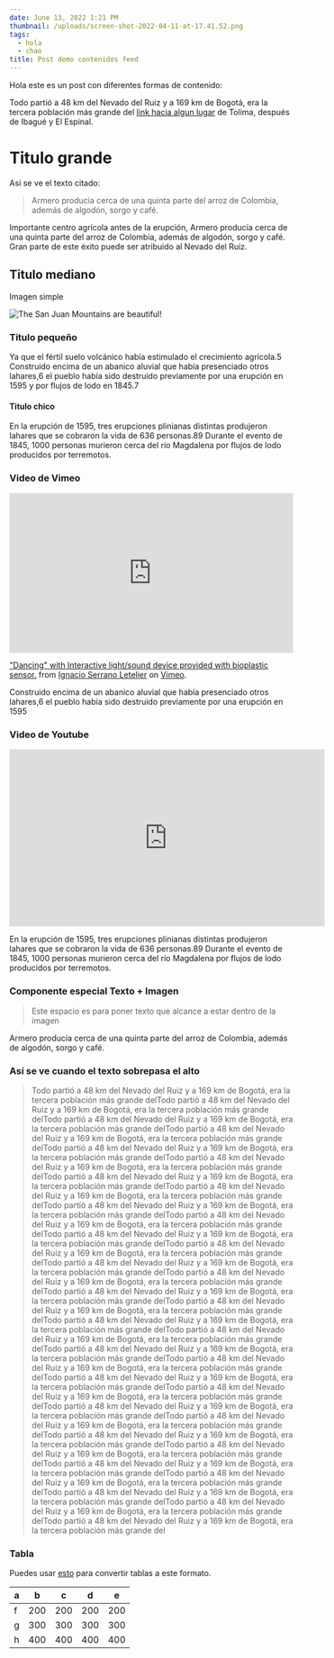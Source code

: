 ```yaml
---
date: June 13, 2022 1:21 PM
thumbnail: /uploads/screen-shot-2022-04-11-at-17.41.52.png
tags:
  - hola
  - chao
title: Post demo contenidos feed
---
```


Hola este es un post con diferentes formas de contenido:

Todo partió a 48 km del Nevado del Ruiz y a 169 km de Bogotá, era la tercera población más grande del [link hacia algun lugar](https://duckduckgo.com) de Tolima, después de Ibagué y El Espinal.

# Titulo grande

Asi se ve el texto citado:

> Armero producía cerca de una quinta parte del arroz de Colombia, además de algodón, sorgo y café.

Importante centro agrícola antes de la erupción, Armero producía cerca de una quinta parte del arroz de Colombia, además de algodón, sorgo y café. Gran parte de este éxito puede ser atribuido al Nevado del Ruiz.

## Titulo mediano

Imagen simple

![The San Juan Mountains are beautiful!](/uploads/screen-shot-2022-04-11-at-17.41.52.png "San Juan Mountains")

### Titulo pequeño
Ya que el fértil suelo volcánico había estimulado el crecimiento agrícola.5​ Construido encima de un abanico aluvial que había presenciado otros lahares,6​ el pueblo había sido destruido previamente por una erupción en 1595 y por flujos de lodo en 1845.7​ 

#### Titulo chico
En la erupción de 1595, tres erupciones plinianas distintas produjeron lahares que se cobraron la vida de 636 personas.8​9​ Durante el evento de 1845, 1000 personas murieron cerca del río Magdalena por flujos de lodo producidos por terremotos.

### Video de Vimeo
<div style="padding:56.25% 0 0 0;position:relative;"><iframe src="https://player.vimeo.com/video/715263826?h=d16c98d0cd" style="position:absolute;top:0;left:0;width:100%;height:100%;" frameborder="0" allow="autoplay; fullscreen; picture-in-picture" allowfullscreen></iframe></div><script src="https://player.vimeo.com/api/player.js"></script>
<p><a href="https://vimeo.com/715263826">&quot;Dancing&quot; with Interactive light/sound device provided with bioplastic sensor.</a> from <a href="https://vimeo.com/ignacioserranol">Ignacio Serrano Letelier</a> on <a href="https://vimeo.com">Vimeo</a>.</p>

Construido encima de un abanico aluvial que había presenciado otros lahares,6​ el pueblo había sido destruido previamente por una erupción en 1595

### Video de Youtube
<iframe width="560" height="315" src="https://www.youtube.com/embed/UiS27feX8o0" title="YouTube video player" frameborder="0" allow="accelerometer; autoplay; clipboard-write; encrypted-media; gyroscope; picture-in-picture" allowfullscreen></iframe>

En la erupción de 1595, tres erupciones plinianas distintas produjeron lahares que se cobraron la vida de 636 personas.8​9​ Durante el evento de 1845, 1000 personas murieron cerca del río Magdalena por flujos de lodo producidos por terremotos.

### Componente especial Texto + Imagen
<blockquote id="textOnImage" src="/uploads/screen-shot-2021-12-24-at-16.32.48.png" alt="burbujitas">Este espacio es para poner texto que 
alcance a estar dentro de la imagen</blockquote>

Armero producía cerca de una quinta parte del arroz de Colombia, además de algodón, sorgo y café.

### Así se ve cuando el texto sobrepasa el alto
<blockquote id="textOnImage" src="/uploads/d_nq_np_769079-mlc47937758735_102021-w.jpg" alt="Girl in a jacket">Todo partió a 48 km del Nevado del Ruiz y a 169 km de Bogotá, era la tercera población más grande delTodo partió a 48 km del Nevado del Ruiz y a 169 km de Bogotá, era la tercera población más grande delTodo partió a 48 km del Nevado del Ruiz y a 169 km de Bogotá, era la tercera población más grande delTodo partió a 48 km del Nevado del Ruiz y a 169 km de Bogotá, era la tercera población más grande delTodo partió a 48 km del Nevado del Ruiz y a 169 km de Bogotá, era la tercera población más grande delTodo partió a 48 km del Nevado del Ruiz y a 169 km de Bogotá, era la tercera población más grande delTodo partió a 48 km del Nevado del Ruiz y a 169 km de Bogotá, era la tercera población más grande delTodo partió a 48 km del Nevado del Ruiz y a 169 km de Bogotá, era la tercera población más grande delTodo partió a 48 km del Nevado del Ruiz y a 169 km de Bogotá, era la tercera población más grande delTodo partió a 48 km del Nevado del Ruiz y a 169 km de Bogotá, era la tercera población más grande delTodo partió a 48 km del Nevado del Ruiz y a 169 km de Bogotá, era la tercera población más grande delTodo partió a 48 km del Nevado del Ruiz y a 169 km de Bogotá, era la tercera población más grande delTodo partió a 48 km del Nevado del Ruiz y a 169 km de Bogotá, era la tercera población más grande delTodo partió a 48 km del Nevado del Ruiz y a 169 km de Bogotá, era la tercera población más grande delTodo partió a 48 km del Nevado del Ruiz y a 169 km de Bogotá, era la tercera población más grande delTodo partió a 48 km del Nevado del Ruiz y a 169 km de Bogotá, era la tercera población más grande delTodo partió a 48 km del Nevado del Ruiz y a 169 km de Bogotá, era la tercera población más grande delTodo partió a 48 km del Nevado del Ruiz y a 169 km de Bogotá, era la tercera población más grande delTodo partió a 48 km del Nevado del Ruiz y a 169 km de Bogotá, era la tercera población más grande delTodo partió a 48 km del Nevado del Ruiz y a 169 km de Bogotá, era la tercera población más grande delTodo partió a 48 km del Nevado del Ruiz y a 169 km de Bogotá, era la tercera población más grande delTodo partió a 48 km del Nevado del Ruiz y a 169 km de Bogotá, era la tercera población más grande delTodo partió a 48 km del Nevado del Ruiz y a 169 km de Bogotá, era la tercera población más grande delTodo partió a 48 km del Nevado del Ruiz y a 169 km de Bogotá, era la tercera población más grande delTodo partió a 48 km del Nevado del Ruiz y a 169 km de Bogotá, era la tercera población más grande delTodo partió a 48 km del Nevado del Ruiz y a 169 km de Bogotá, era la tercera población más grande delTodo partió a 48 km del Nevado del Ruiz y a 169 km de Bogotá, era la tercera población más grande delTodo partió a 48 km del Nevado del Ruiz y a 169 km de Bogotá, era la tercera población más grande delTodo partió a 48 km del Nevado del Ruiz y a 169 km de Bogotá, era la tercera población más grande delTodo partió a 48 km del Nevado del Ruiz y a 169 km de Bogotá, era la tercera población más grande delTodo partió a 48 km del Nevado del Ruiz y a 169 km de Bogotá, era la tercera población más grande del</blockquote>

### Tabla

Puedes usar [esto](https://tabletomarkdown.com/convert-spreadsheet-to-markdown/) para convertir tablas a este formato.

| a | b   | c   | d   | e   |
|---|-----|-----|-----|-----|
| f | 200 | 200 | 200 | 200 |
| g | 300 | 300 | 300 | 300 |
| h | 400 | 400 | 400 | 400 |
